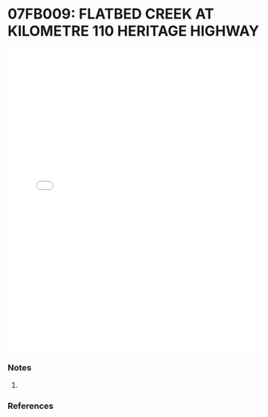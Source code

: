# 07FB009: FLATBED CREEK AT KILOMETRE 110 HERITAGE HIGHWAY

<iframe src="/_static/stations/07FB009_fdc.html" width="100%" height="600" frameborder="0"></iframe>

### Notes
1. 

### References

